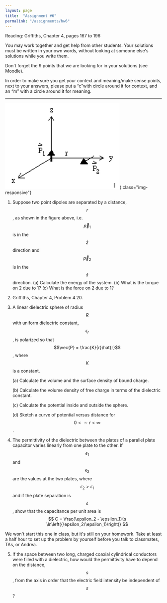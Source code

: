 ```yaml
---
layout: page
title:  "Assignment #6"
permalink: "/assignments/hw6"
---
```


Reading: 
Griffiths, Chapter 4, pages 167 to 196

You may work together and get help from other students. Your solutions must be written in your own words, without looking at someone else's solutions while
you write them.

Don't forget the 9 points that we are looking for in your solutions (see Moodle).

In order to make sure you get your context and meaning/make sense points, 
next to your answers, please put a “c”with circle around it for context, 
and an “m” with a circle around it for meaning.

______________________________________________________________________________

![Assignment4#1 Two Dipoles](TwoDipolesAssignment4_1.png){:class="img-responsive"}

1.	Suppose two point dipoles are separated by a distance, $$r$$, as shown in the figure above, i.e. $$\vec{p}_1$$  is in the $$\hat{z}$$ direction and $$\vec{p}_2$$ is in the $$\hat{x}$$ direction.
	(a)	Calculate the energy of the system.
	(b)	What is the torque on 2 due to 1?
	(c)	What is the force on 2 due to 1?

2.	Griffiths, Chapter 4, Problem 4.20.

3.	A linear dielectric sphere of radius $$R$$ with uniform dielectric constant, $$\epsilon_r$$, is polarized so that $$\vec{P} = \frac{K}{r}\hat{r}$$, where $$K$$ is a constant.

	(a)	Calculate the volume and the surface density of bound charge.

	(b)	Calculate the volume density of free charge in terms of the dielectric constant.

	(c)	Calculate the potential inside and outside the sphere.

	(d)	Sketch a curve of potential versus distance for $$ 0 <\sim  r < \infty$$.

4.	The permittivity of the dielectric between the plates of a parallel plate capacitor varies linearly from one plate to the other. If $$\epsilon_1$$ and $$\epsilon_2$$ are the values at the two plates, where $$\epsilon_2 > \epsilon_1$$ and if the plate separation is $$s$$, show that the capacitance per unit area is
$$
C = \frac{\epsilon_2 - \epsilon_1}{s \ln\left({\epsilon_2/\epsilon_1}\right)}
$$

We won't start this one in class, but it's still on your homework.  Take at least a half hour to set up the problem by yourself before you talk to classmates, TAs, or Andrea.

5.	If the space between two long, charged coaxial cylindrical conductors were filled with a dielectric, how would the permittivity have to depend on the distance, $$s$$, from the axis in order that the electric field intensity be independent of $$s$$?

